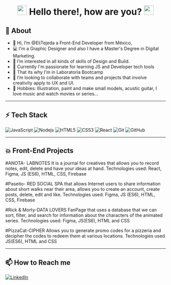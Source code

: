 
<h1 align = "center"><img src="https://raw.githubusercontent.com/iampavangandhi/iampavangandhi/master/gifs/Hi.gif" width="30px"> Hello there!, how are you? <img src="https://emojis.slackmojis.com/emojis/images/1531849430/4246/blob-sunglasses.gif?1531849430" width="30"/></h1>


## 🚀 About
  
- 👋 Hi, I’m @EliTejeda a Front-End Developer from México,
- 💻 I'm a Graphic Designer and also I have a Master's Degree in Digital Marketing.
- 👀 I’m interested in all kinds of skills of Design and Build.
- 🌱 Currently I'm passionate for learning JS and Developer tech tools
- 💛 That its why I'm in Laboratoria Bootcamp
- 💞️ I’m looking to collaborate with teams and projects that involve creativity apply to UX and UI.
- 🎸 Hobbies: Illustration, paint and make small models, acustic guitar, I love music and watch movies or series...
  

<hr>

## ⚡ Tech Stack

![JavaScript](https://img.shields.io/badge/-JavaScript-black?style=flat-square&logo=javascript)
![Nodejs](https://img.shields.io/badge/-Nodejs-black?style=flat-square&logo=Node.js)
![HTML5](https://img.shields.io/badge/-HTML5-E34F26?style=flat-square&logo=html5&logoColor=white)
![CSS3](https://img.shields.io/badge/-CSS3-1572B6?style=flat-square&logo=css3)
![React](https://img.shields.io/badge/React-black?style=flat-square&logo=React)
![Git](https://img.shields.io/badge/-Git-black?style=flat-square&logo=git)
![GitHub](https://img.shields.io/badge/-GitHub-181717?style=flat-square&logo=github)

<hr>

## 💥 Front-End Projects

#ANOTA- LABNOTES
It is a journal for creatives that allows you to record notes, edit, delete and have your ideas at hand.
Technologies used: React, Figma, JS (ES6), HTML, CSS, Firebase

#Paseito- RED SOCIAL
SPA that allows Internet users to share information about short walks near their area, allows you to create an account, create posts, delete, edit and like. Technologies used: Figma, JS (ES6), HTML, CSS, Firebase

#Rick & Morty-DATA LOVERS
FanPage that uses a database that we can sort, filter, and search for information about the characters of the animated series. Technologies used: Figma, JS(ES6), HTML and CSS

#PizzaCat-CIPHER
Allows you to generate promo codes for a pizzeria and decipher the codes to redeem them at various locations. Technologies used JS(ES6), HTML and CSS

<hr>

## 📫 How to Reach me
<a href="https://www.linkedin.com/in/elizabeth-tejeda-1185bba5/" target="_blank"><img alt="LinkedIn" src="https://img.shields.io/badge/linkedin-%230077B5.svg?&style=for-the-badge&logo=linkedin&logoColor=white" /></a>
